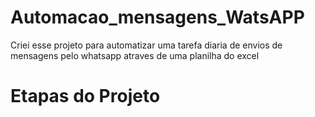 # Automacao_mensagens_WatsAPP
Criei esse projeto para automatizar uma tarefa diaria de envios de mensagens pelo whatsapp atraves de uma planilha do excel

# Etapas do Projeto
